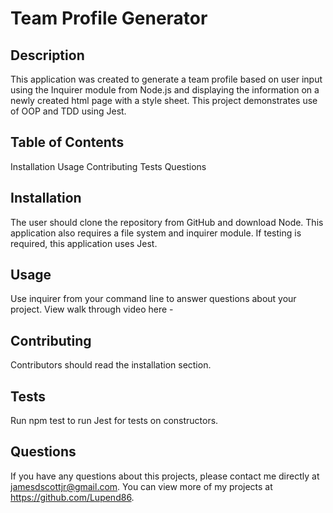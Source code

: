 # Team Profile Generator #

## Description ##

This application was created to generate a team profile based on user input using the Inquirer module from Node.js and displaying the information on a newly created html page with a style sheet. This project demonstrates use of OOP and TDD using Jest.

## Table of Contents ##

Installation
Usage
Contributing
Tests
Questions

## Installation ##
The user should clone the repository from GitHub and download Node. This application also requires a file system and inquirer module. If testing is required, this application uses Jest.

## Usage ##

Use inquirer from your command line to answer questions about your project. View walk through video here -



## Contributing ##

Contributors should read the installation section.

## Tests ##

Run npm test to run Jest for tests on constructors.

## Questions ##

If you have any questions about this projects, please contact me directly at jamesdscottjr@gmail.com. You can view more of my projects at https://github.com/Lupend86.
